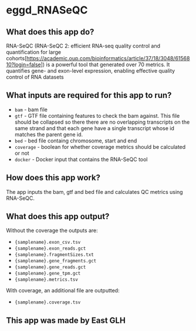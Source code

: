 # eggd_RNASeQC

## What does this app do?

RNA-SeQC (RNA-SeQC 2: efficient RNA-seq quality control and quantification for large cohorts[https://academic.oup.com/bioinformatics/article/37/18/3048/6156810?login=false])  is a powerful tool that generated over 70 metrics. It quantifies gene- and exon-level expression, enabling effective quality control of RNA datasets

## What inputs are required for this app to run?

- ```bam``` - bam file
- ```gtf``` - GTF file containing features to check the bam against. This file should be collapsed so there there are no overlapping transcripts on the same strand and that each gene have a single transcript whose id matches the parent gene id.
- ```bed``` - bed file containg chromosome, start and end
- ```coverage``` - boolean for whether coverage metrics should be calculated or not
- ```docker``` - Docker input that contains the RNA-SeQC tool


## How does this app work?

The app inputs the bam, gtf and bed file and calculates QC metrics using RNA-SeQC.

## What does this app output?

Without the coverage the outputs are:

- ```{samplename}.exon_csv.tsv```
- ```{samplename}.exon_reads.gct```
- ```{samplename}.fragmentSizes.txt```
- ```{samplename}.gene_fragments.gct```
- ```{samplename}.gene_reads.gct```
- ```{samplename}.gene_tpm.gct```
- ```{samplename}.metrics.tsv```

With coverage, an additional file are outputted:
- ```{samplename}.coverage.tsv```


## This app was made by East GLH